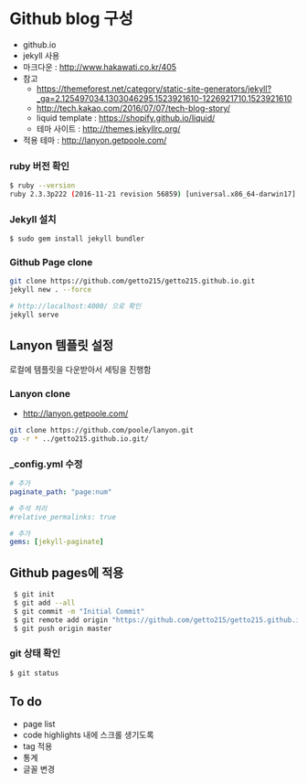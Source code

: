Github blog 구성
================
* github.io
* jekyll 사용
* 마크다운 : http://www.hakawati.co.kr/405
* 참고
  * https://themeforest.net/category/static-site-generators/jekyll?_ga=2.125497034.1303046295.1523921610-1226921710.1523921610
  * http://tech.kakao.com/2016/07/07/tech-blog-story/
  * liquid template : https://shopify.github.io/liquid/
  * 테마 사이트 : http://themes.jekyllrc.org/
* 적용 테마 : http://lanyon.getpoole.com/

### ruby 버전 확인
~~~bash
$ ruby --version
ruby 2.3.3p222 (2016-11-21 revision 56859) [universal.x86_64-darwin17]
~~~

### Jekyll 설치
~~~bash
$ sudo gem install jekyll bundler
~~~

### Github Page clone
~~~bash
git clone https://github.com/getto215/getto215.github.io.git
jekyll new . --force  

# http://localhost:4000/ 으로 확인
jekyll serve
~~~

## Lanyon 템플릿 설정
로컬에 템플릿을 다운받아서 세팅을 진행함

### Lanyon clone
* http://lanyon.getpoole.com/
~~~bash
git clone https://github.com/poole/lanyon.git
cp -r * ../getto215.github.io.git/
~~~

### _config.yml 수정
~~~yml
# 추가
paginate_path: "page:num"

# 주석 처리
#relative_permalinks: true

# 추가
gems: [jekyll-paginate]
~~~

## Github pages에 적용 
```bash
 $ git init
 $ git add --all
 $ git commit -m "Initial Commit"
 $ git remote add origin "https://github.com/getto215/getto215.github.io.git"
 $ git push origin master
```

### git 상태 확인
~~~bash
$ git status
~~~


## To do
* page list
* code highlights 내에 스크롤 생기도록
* tag 적용
* 통계
* 글꼴 변경
